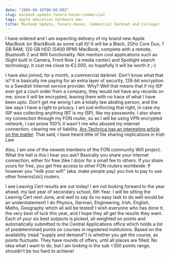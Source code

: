 ```yaml
---
date: "2006-08-16T00:00:00Z"
slug: macbook-update-fonero-haven-commercial
tags: apple education hardware mac
title: Macbook Update, Fonero Haven, Commercial Darknet and College!
---
```


I have ordered and I am expecting delivery of my brand new Apple MacBook (or
BlackBook as some call it)! It will be a Black, 2Ghz Core Duo, 1 GB RAM, 120
GB HDD (5400 RPM) MacBook, complete with a remote, Bluetooth 2 and Wifi
functionality. Not mention cool applications such as iSight built in Camera,
Front Row ( a media center) and Spotlight search technology. It cost me close
to €2.000, so hopefully it will be worth it ;-)
  
I have also joined, for a month, a commercial darknet. Don't know what that
is? It is basically me paying for an extra layer of security, 128-bit
encryption to a Swedish Internet service provider. Why? Well that means that
if my ISP ever got a court order from a company, they would not have any
records on me, since it will be encrypted, leaving them with no trace of what
I have been upto. Don't get me wrong I am a totally law abiding person, and
the law says I have a right to privacy. I am just enforcing that right, in
case my ISP was collecting anything (BT is my ISP), like my passwords. I also
share my connection through my FON router, so as I will be using VPN encrypted
network, I can prove 100% it wasn't me who abused my internet connection,
clearing me of liability. [Ars Technica has an interesting article on the
matter][Ars Technica]. That said, I have heard little of file sharing
implications in Irish Law.
  
Also, I am one of the newest members of the FON community Wifi project. What
the hell is this I hear you ask? Basically you share your internet connection,
either for free (like I do)or for a small fee to others. If you share yours
for free, you get free access to other FON routers worldwide. If however you
"milk your wifi" (aka. make people pay) you hve to pay to use other
foneros[sic] routers.
  
I see Leaving Cert results are out today! I am not looking forward to the year
ahead, my last year of secondary school, 6th Year. I will be sitting the
Leaving Cert next June, and well to say its no easy task to do well would be
an understatement! I do Physics, German, Engineering, Irish, English, Maths,
Geography which all will be tested! I wish everyone who has done it, the very
best of luck this year, and I hope they all get the results they want. Each of
your six best subjects is picked, all weighted on points and automatically
submitted to the Central Applications office which holds a list of
predetermined points on courses in registered institutions. Based on the
availabilty (read "supply and demand") is whether you get the course, as
points fluctuate. They have rounds of offers, until all places are filled. No
idea what I want to do, but I am looking in the sub <350 points range,
shouldn't be too hard to achieve!

[Ars Technica]: http://arstechnica.com/news.ars/post/20060815-7502.html "Swedish Commercial Darknet"
